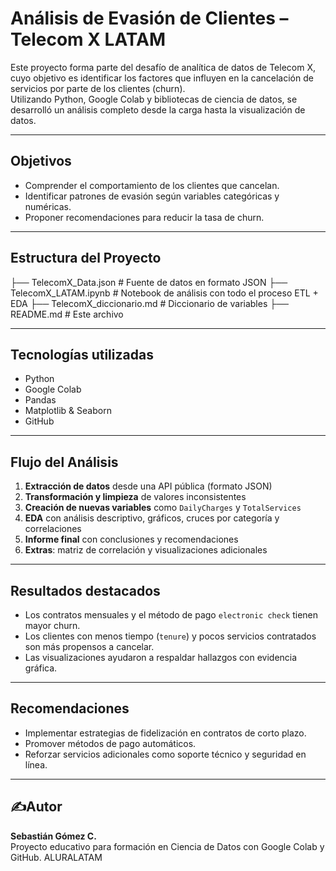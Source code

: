 # Análisis de Evasión de Clientes – Telecom X LATAM

Este proyecto forma parte del desafío de analítica de datos de Telecom X, cuyo objetivo es identificar los factores que influyen en la cancelación de servicios por parte de los clientes (churn).  
Utilizando Python, Google Colab y bibliotecas de ciencia de datos, se desarrolló un análisis completo desde la carga hasta la visualización de datos.

---

## Objetivos

- Comprender el comportamiento de los clientes que cancelan.
- Identificar patrones de evasión según variables categóricas y numéricas.
- Proponer recomendaciones para reducir la tasa de churn.

---

## Estructura del Proyecto
├── TelecomX_Data.json         # Fuente de datos en formato JSON
├── TelecomX_LATAM.ipynb       # Notebook de análisis con todo el proceso ETL + EDA
├── TelecomX_diccionario.md    # Diccionario de variables
├── README.md                  # Este archivo

---

## Tecnologías utilizadas

- Python
- Google Colab
- Pandas
- Matplotlib & Seaborn
- GitHub

---

## Flujo del Análisis

1. **Extracción de datos** desde una API pública (formato JSON)
2. **Transformación y limpieza** de valores inconsistentes
3. **Creación de nuevas variables** como `DailyCharges` y `TotalServices`
4. **EDA** con análisis descriptivo, gráficos, cruces por categoría y correlaciones
5. **Informe final** con conclusiones y recomendaciones
6. **Extras**: matriz de correlación y visualizaciones adicionales

---

## Resultados destacados

- Los contratos mensuales y el método de pago `electronic check` tienen mayor churn.
- Los clientes con menos tiempo (`tenure`) y pocos servicios contratados son más propensos a cancelar.
- Las visualizaciones ayudaron a respaldar hallazgos con evidencia gráfica.

---

## Recomendaciones

- Implementar estrategias de fidelización en contratos de corto plazo.
- Promover métodos de pago automáticos.
- Reforzar servicios adicionales como soporte técnico y seguridad en línea.

---

## ✍Autor

**Sebastián Gómez C.**  
Proyecto educativo para formación en Ciencia de Datos con Google Colab y GitHub. ALURALATAM
